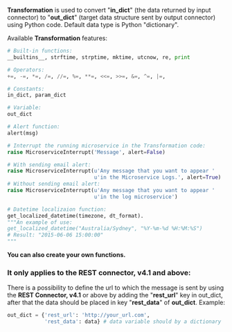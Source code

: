 **Transformation** is used to convert "**in_dict**" (the data returned by input connector) to "**out_dict**" (target data structure sent by output connector) using Python code. 
Default data type is Python "dictionary". 

Available **Transformation** features:
```Python
# Built-in functions:
__builtins__, strftime, strptime, mktime, utcnow, re, print

# Operators: 
+=, -=, *=, /=, //=, %=, **=, <<=, >>=, &=, ^=, |=,

# Constants: 
in_dict, param_dict

# Variable: 
out_dict

# Alert function: 
alert(msg)

# Interrupt the running microservice in the Transformation code: 
raise MicroserviceInterrupt('Message', alert=False)

# With sending email alert: 
raise MicroserviceInterrupt(u'Any message that you want to appear '
                            u'in the Microservice Logs.', alert=True)
# Without sending email alert: 
raise MicroserviceInterrupt(u'Any message that you want to appear '
                            u'in the log microservice')

# Datetime localizaion function:
get_localized_datetime(timezone, dt_format). 
"""An example of use: 
get_localized_datetime("Australia/Sydney", "%Y-%m-%d %H:%M:%S")
# Result: "2015-06-06 15:00:00"
"""
```

**You can also create your own functions.**

### It only applies to the REST connector, v4.1 and above:
There is a possibility to define the url to which the message is sent by using the **REST Connector, v4.1** or above by adding the "**rest_url**" key in out_dict, after that the data should be placed in key "**rest_data**" of **out_dict**.
Example: 
```Python
out_dict = {'rest_url': 'http://your_url.com', 
            'rest_data': data} # data variable should by a dictionary
```